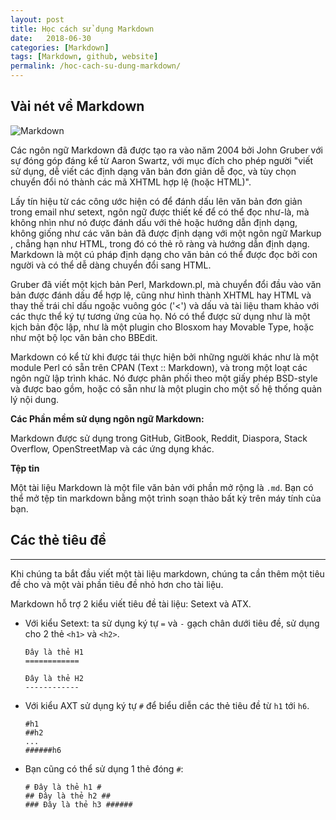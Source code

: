```yaml
---
layout: post
title: Học cách sử dụng Markdown
date:   2018-06-30
categories: [Markdown]
tags: [Markdown, github, website]
permalink: /hoc-cach-su-dung-markdown/
---
```


## Vài nét về Markdown
![Markdown](http://octodex.github.com/images/octdrey-catburn.jpg)

Các ngôn ngữ Markdown đã được tạo ra vào năm 2004 bởi John Gruber với sự đóng góp đáng kể từ Aaron Swartz, với mục đích cho phép người "viết sử dụng, dễ viết các định dạng văn bản đơn giản dễ đọc, và tùy chọn chuyển đổi nó thành các mã XHTML hợp lệ (hoặc HTML)".

Lấy tín hiệu từ các công ước hiện có để đánh dấu lên văn bản đơn giản trong email như setext, ngôn ngữ được thiết kế để có thể đọc như-là, mà không nhìn như nó được đánh dấu với thẻ hoặc hướng dẫn định dạng, không giống như các văn bản đã được định dạng với một ngôn ngữ Markup , chẳng hạn như HTML, trong đó có thẻ rõ ràng và hướng dẫn định dạng. Markdown là một cú pháp định dạng cho văn bản có thể được đọc bởi con người và có thể dễ dàng chuyển đổi sang HTML.

Gruber đã viết một kịch bản Perl, Markdown.pl, mà chuyển đổi đầu vào văn bản được đánh dấu để hợp lệ, cũng như hình thành XHTML hay HTML và thay thế trái chỉ dấu ngoặc vuông góc ('<') và dấu và tài liệu tham khảo với các thực thể ký tự tương ứng của họ. Nó có thể được sử dụng như là một kịch bản độc lập, như là một plugin cho Blosxom hay Movable Type, hoặc như một bộ lọc văn bản cho BBEdit.

Markdown có kể từ khi được tái thực hiện bởi những người khác như là một module Perl có sẵn trên CPAN (Text :: Markdown), và trong một loạt các ngôn ngữ lập trình khác. Nó được phân phối theo một giấy phép BSD-style và được bao gồm, hoặc có sẵn như là một plugin cho một số hệ thống quản lý nội dung.

**Các Phần mềm sử dụng ngôn ngữ Markdown:**

Markdown được sử dụng trong GitHub, GitBook, Reddit, Diaspora, Stack Overflow, OpenStreetMap và các ứng dụng khác.

**Tệp tin**

Một tài liệu Markdown là một file văn bản với phần mở rộng là ```.md```. Bạn có thể mở tệp tin markdown bằng một trình soạn thảo bất kỳ trên máy tính của bạn.

## Các thẻ tiêu đề
---
Khi chúng ta bắt đầu viết một tài liệu markdown, chúng ta cần thêm một tiêu đề cho và một vài phần tiêu đề nhỏ hơn cho tài liệu.

Markdown hỗ trợ 2 kiểu viết tiêu đề tài liệu: Setext và ATX.
* Với kiểu Setext: ta sử dụng ký tự ```=``` và ```-``` gạch chân dưới tiêu đề, sử dụng cho 2 thẻ ```<h1>``` và ```<h2>```.
  ```
  Đây là thẻ H1
  ============

  Đây là thẻ H2
  ------------
  ```
  
* Với kiểu AXT sử dụng ký tự ```#``` để biểu diễn các thẻ tiêu đề từ ```h1``` tới ```h6```.
  ```
  #h1
  ##h2
  ...
  ######h6
  ```
  
* Bạn cũng có thể sử dụng 1 thẻ đóng ```#```:
  ```
  # Đây là thẻ h1 #
  ## Đây là thẻ h2 ##
  ### Đây là thẻ h3 ######
  ```
